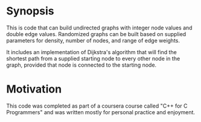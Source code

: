 # Synopsis

This is code that can build undirected graphs with integer node values and double edge values.
Randomized graphs can be built based on supplied parameters for density, number of nodes, and range
of edge weights.

It includes an implementation of Dijkstra's algorithm that will find the shortest path from a supplied
starting node to every other node in the graph, provided that node is connected to the starting node.

# Motivation

This code was completed as part of a coursera course called "C++ for C Programmers" and was written
mostly for personal practice and enjoyment.